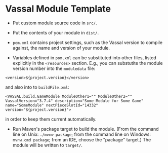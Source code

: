 # Vassal Module Template

* Put custom module source code in `src/`.

* Put the contents of your module in `dist/`.

* `pom.xml` contains project settings, such as the Vassal version to compile against, the name and version of your module.

* Variables defined in `pom.xml` can be substituted into other files, listed explicitly in the `<resources>` section. E.g., you can substutite the module version number into the `moduledata` file:
```
<version>${project.version}</version>
```
and also into to `buildFile.xml`:
```
<VASSAL.build.GameModule ModuleOther1="" ModuleOther2="" VassalVersion="3.7.4" description="Some Module for Some Game" name="SomeModule" nextPieceSlotId="14332" version="${project.version}">
```
in order to keep them current automatically.

* Run Maven's package target to build the module. (From the command line on Unix: `./mvnw package`; from the command line on Windows: `mvnw.cmd package`; from an IDE, choose the "package" target.) The module will be written to `target/`.
